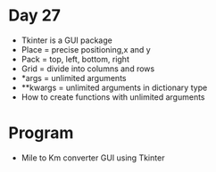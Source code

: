 # Day 27
- Tkinter is a GUI package
- Place = precise positioning,x and y 
- Pack = top, left, bottom, right
- Grid =  divide into columns and rows
- *args = unlimited arguments
- **kwargs = unlimited arguments in dictionary type
- How to create functions with unlimited arguments

# Program
- Mile to Km converter GUI using Tkinter